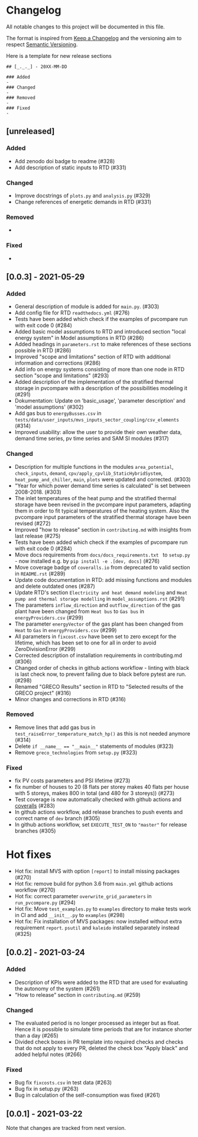 # Changelog
All notable changes to this project will be documented in this file.

The format is inspired from [Keep a Changelog](http://keepachangelog.com/en/1.0.0/)
and the versioning aim to respect [Semantic Versioning](http://semver.org/spec/v2.0.0.html).

Here is a template for new release sections

```
## [_._._] - 20XX-MM-DD

### Added
-
### Changed
-
### Removed
-
### Fixed
-
```

## [unreleased]

### Added
- Add zenodo doi badge to readme (#328)
- Add description of static inputs to RTD (#331)

### Changed
- Improve docstrings of `plots.py` and `analysis.py` (#329)
- Change references of energetic demands in RTD (#331)

### Removed
-
### Fixed
-

## [0.0.3] - 2021-05-29

### Added
- General description of module is added for `main.py`. (#303)
- Add config file for RTD `readthedocs.yml` (#276)
- Tests have been added which check if the examples of pvcompare run with exit code 0 (#284)
- Added basic model assumptions to RTD and introduced section "local energy system" in Model assumptions in RTD (#286)
- Added headings in `parameters.rst` to make references of these sections possible in RTD (#286)
- Improved "scope and limitations" section of RTD with additional information and corrections (#286)
- Add info on energy systems consisting of more than one node in RTD section "scope and limitations" (#293)
- Added description of the implementation of the stratified thermal storage in pvcompare with a description of the possibilities modeling it (#291)
- Dokumentation: Update on 'basic_usage', 'parameter description' and 'model assumptions' (#302)
- Add gas bus to `energyBusses.csv` in  `tests/data/user_inputs/mvs_inputs_sector_coupling/csv_elements` (#314)
- Improved usability: allow the user to provide their own weather data, demand time series, pv time series and SAM SI modules (#317)



### Changed
- Description for multiple functions in the modules `area_potential`, `check_inputs`, `demand`, `cpv/apply_cpvlib_StaticHybridSystem`, `heat_pump_and_chiller`, `main`, `plots` were updated and corrected. (#303)
- "Year for which power demand time series is calculated" is set between 2008-2018. (#303)
- The inlet temperatures of the heat pump and the stratified thermal storage have been revised in the pvcompare input parameters, adapting them in order to fit typical temperatures of the heating system. Also the pvcompare input parameters of the stratified thermal storage have been revised (#272)
- Improved "how to release" section in `contributing.md` with insights from last release (#275)
- Tests have been added which check if the examples of pvcompare run with exit code 0 (#284)
- Move docs requirements from `docs/docs_requirements.txt ` to `setup.py` - now installed e.g. by `pip install -e .[dev, docs]` (#276)
- Move coverage badge of `coveralls.io` from deprecated to valid section in `README.rst` (#289)
- Update code documentation in RTD: add missing functions and modules and delete outdated ones (#287)
- Update RTD's section `Electricity and heat demand modeling` and `Heat pump and thermal storage modelling` in `model_assumptions.rst` (#291)
- The parameters `inflow_direction` and `outflow_direction` of the gas plant have been changed from `Heat bus` to `Gas bus` in `energyProviders.csv` (#299)
- The parameter `energyVector` of the gas plant has been changed from `Heat` to `Gas` in `energyProviders.csv` (#299)
- All parameters in `fixcost.csv` have been set to zero except for the lifetime, which has been set to one for all in order to avoid ZeroDivisionError (#299)
- Corrected description of installation requirements in contributing.md (#306)
- Changed order of checks in github actions workflow - linting with black is last check now, to prevent failing due to black before pytest are run. (#298)
- Renamed "GRECO Results" section in RTD to "Selected results of the GRECO project" (#316)
- Minor changes and corrections in RTD (#316)


### Removed
- Remove lines that add gas bus in `test_raiseError_temperature_match_hp()` as this is not needed anymore (#314)
- Delete `if __name__ == "__main__"` statements of modules (#323)
- Remove `greco_technologies` from `setup.py` (#323)

### Fixed
- fix PV costs parameters and PSI lifetime (#273)
- fix number of houses to 20 (8 flats per storey makes 40 flats per house with 5 storeys, makes 800 in total (and 480 for 3 storeys)) (#273)
- Test coverage is now automatically checked with github actions and [coveralls](https://coveralls.io/github/greco-project/pvcompare) (#283)
- In github actions workflow, add release branches to push events and correct name of `dev` branch (#305)
- In github actions workflow, set `EXECUTE_TEST_ON` to `"master"` for release branches (#305)

# Hot fixes
- Hot fix: install MVS with option `[report]` to install missing packages (#270)
- Hot fix: remove build for python 3.6 from `main.yml` github actions workflow (#270)
- Hot fix: correct parameter `overwrite_grid_parameters` in `run_pvcompare.py` (#294)
- Hot fix: Move `test_examples.py` to `examples` directory to make tests work in CI and add `__init__.py` to `examples` (#298)
- Hot fix: Fix installation of MVS packages: now installed without extra requirement `report`. `psutil` and `kaleido` installed separately instead (#325)

## [0.0.2] - 2021-03-24

### Added
- Description of KPIs were added to the RTD that are used for evaluating the autonomy of the system (#261)
- "How to release" section in `contributing.md` (#259)

### Changed
- The evaluated period is no longer processed as integer but as float. Hence it is possible to simulate time periods that are for instance shorter than a day (#265)
- Divided check boxes in PR template into required checks and checks that do not apply to every PR, deleted the check box "Apply black" and added helpful notes (#266)

### Fixed
- Bug fix `fixcosts.csv` in test data (#263)
- Bug fix in setup.py (#263)
- Bug in calculation of the self-consumption was fixed (#261)

## [0.0.1] - 2021-03-22

Note that changes are tracked from next version.
